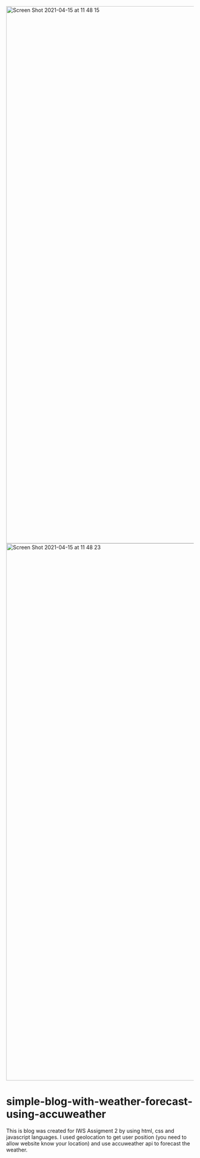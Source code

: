 <img width="1440" alt="Screen Shot 2021-04-15 at 11 48 15" src="https://user-images.githubusercontent.com/75380945/114815540-913f1e00-9de0-11eb-81a1-8d9e9213fd7d.png">

<img width="1440" alt="Screen Shot 2021-04-15 at 11 48 23" src="https://user-images.githubusercontent.com/75380945/114815620-c9466100-9de0-11eb-8d81-e942034ab212.png">


# simple-blog-with-weather-forecast-using-accuweather
This is blog was created for IWS Assigment 2 by using html, css and javascript languages. I used geolocation to get user position (you need to allow website know your location) and use accuweather api to forecast the weather. 
